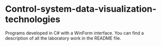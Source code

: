# Control-system-data-visualization-technologies
Programs developed in C# with a WinForm interface. You can find a description of all the laboratory work in the README file.

